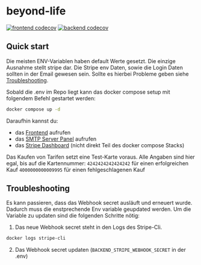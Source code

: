 # beyond-life

[![frontend codecov](https://codecov.siebtesleben.de/badges/frontend-coverage.svg)](https://codecov.siebtesleben.de/main/frontend/index.html) [![backend codecov](https://codecov.siebtesleben.de/badges/backend-coverage.svg)](https://codecov.siebtesleben.de/main/backend/index.html)

## Quick start

Die meisten ENV-Variablen haben default Werte gesetzt. Die einzige Ausnahme stellt stripe dar. Die Stripe env Daten, sowie die Login Daten sollten in der Email gewesen sein.
Sollte es hierbei Probleme geben siehe [Troubleshooting](#Troubleshooting).

Sobald die .env im Repo liegt kann das docker compose setup mit folgendem Befehl gestartet werden:

```sh
docker compose up -d
```

Daraufhin kannst du:
 - das [Frontend](http://localhost:3000) aufrufen
 - das [SMTP Server Panel](http://localhost:5001) aufrufen
 - das [Stripe Dashboard](https://dashboard.stripe.com/test/dashboard) (nicht direkt Teil des docker compose Stacks)

Das Kaufen von Tarifen setzt eine Test-Karte voraus. Alle Angaben sind hier egal, bis auf die Kartennummer:
`4242424242424242` für einen erfolgreichen Kauf
`4000000000009995` für einen fehlgeschlagenen Kauf

## Troubleshooting

Es kann passieren, dass das Webhook secret ausläuft und erneuert wurde. Dadurch muss die enstprechende Env variable geupdated werden.
Um die Variable zu updaten sind die folgenden Schritte nötig:

1. Das neue Webhook secret steht in den Logs des Stripe-Cli. 

```sh
docker logs stripe-cli
```

2. Das Webhook secret updaten (`BACKEND_STRIPE_WEBHOOK_SECRET` in der .env)
